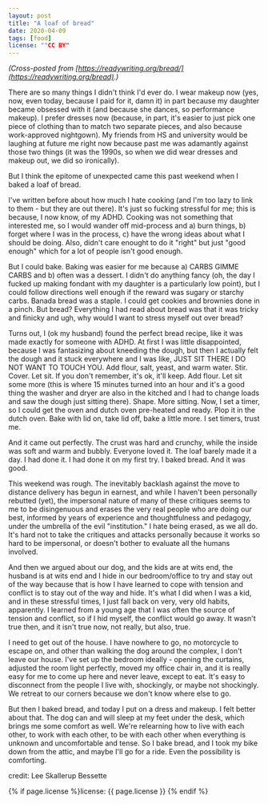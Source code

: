 ```yaml
---
layout: post
title: "A loaf of bread"
date: 2020-04-09
tags: [food]
license: ""CC BY"
---
```


*(Cross-posted from [https://readywriting.org/bread/](https://readywriting.org/bread).)*

There are so many things I didn't think I'd ever do. I wear makeup now (yes, now, even today, because I paid for it, damn it) in part because my daughter became obsessed with it (and because she dances, so performance makeup). I prefer dresses now (because, in part, it's easier to just pick one piece of clothing than to match two separate pieces, and also because work-approved nightgown). My friends from HS and university would be laughing at future me right now because past me was adamantly against those two things (it was the 1990s, so when we did wear dresses and makeup out, we did so ironically).

But I think the epitome of unexpected came this past weekend when I baked a loaf of bread.

I've written before about how much I hate cooking (and I'm too lazy to link to them - but they are out there). It's just so fucking stressful for me; this is because, I now know, of my ADHD. Cooking was not something that interested me, so I would wander off mid-process and a) burn things, b) forget where I was in the process, c) have the wrong ideas about what I should be doing. Also, didn't care enought to do it "right" but just "good enough" which for a lot of people isn't good enough.

But I could bake. Baking was easier for me because a) CARBS GIMME CARBS and b) often was a dessert. I didn't do anything fancy (oh, the day I fucked up making fondant with my daughter is a particularly low point), but I could follow directions well enough if the reward was sugary or starchy carbs. Banada bread was a staple. I could get cookies and brownies done in a pinch. But bread? Everything I had read about bread was that it was tricky and finicky and ugh, why would I want to stress myself out over bread?

Turns out, I (ok my husband) found the perfect bread recipe, like it was made exactly for someone with ADHD.  At first I was little disappointed, because I was fantasizing about kneeding the dough, but then I actually felt the dough and it stuck everywhere and I was like, JUST SIT THERE I DO NOT WANT TO TOUCH YOU. Add flour, salt, yeast, and warm water. Stir. Cover. Let sit. If you don't remember, it's ok, it'll keep. Add flour. Let sit some more (this is where 15 minutes turned into an hour and it's a good thing the washer and dryer are also in the kitched and I had to change loads and saw the dough just sitting there). Shape. More sitting. Now, I set a timer, so I could get the oven and dutch oven pre-heated and ready. Plop it in the dutch oven. Bake with lid on, take lid off, bake a little more. I set timers, trust me.

And it came out perfectly. The crust was hard and crunchy, while the inside was soft and warm and bubbly. Everyone loved it. The loaf barely made it a day. I had done it. I had done it on my first try. I baked bread. And it was good.

This weekend was rough. The inevitably backlash against the move to distance delivery has begun in earnest, and while I haven't been personally rebutted (yet), the impersonal nature of many of these critiques seems to me to be disingenuous and erases the very real people who are doing our best, informed by years of experience and thoughtfulness and pedagogy, under the umbrella of the evil "institution." I hate being erased, as we all do. It's hard not to take the critiques and attacks personally because it works so hard to be impersonal, or doesn't bother to evaluate all the humans involved.

And then we argued about our dog, and the kids are at wits end, the husband is at wits end and I hide in our bedroom/office to try and stay out of the way because that is how I have learned to cope with tension and conflict is to stay out of the way and hide. It's what I did when I was a kid, and in these stressful times, I just fall back on very, very old habits, apparently. I learned from a young age that I was often the source of tension and conflict, so if I hid myself, the conflict would go away. It wasn't true then, and it isn't true now, not really, but also, true.

I need to get out of the house. I have nowhere to go, no motorcycle to escape on, and other than walking the dog around the complex, I don't leave our house. I've set up the bedroom ideally - opening the curtains, adjusted the room light perfectly, moved my office chair in, and it is really easy for me to come up here and never leave, except to eat. It's easy to disconnect from the people I live with, shockingly, or maybe not shockingly. We retreat to our corners because we don't know where else to go.

But then I baked bread, and today I put on a dress and makeup. I felt better about that. The dog can and will sleep at my feet under the desk, which brings me some comfort as well. We're relearning how to live with each other, to work with each other, to be with each other when everything is unknown and uncomfortable and tense. So I bake bread, and I took my bike down from the attic, and maybe I'll go for a ride. Even the possibility is comforting.

credit: Lee Skallerup Bessette

{% if page.license %}license: {{ page.license }} {% endif %}
